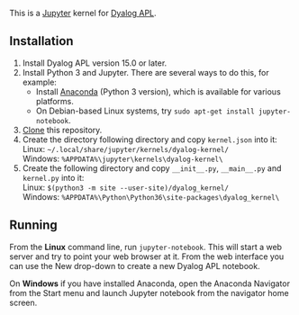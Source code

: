 This is a [Jupyter](http://jupyter.org/) kernel for [Dyalog APL](https://www.dyalog.com/).

## Installation

1. Install Dyalog APL version 15.0 or later.
1. Install Python 3 and Jupyter. There are several ways to do this, for example:
   * Install [Anaconda](https://www.anaconda.com/download/) (Python 3 version), which is available for various platforms.
   * On Debian-based Linux systems, try `sudo apt-get install jupyter-notebook`.
1. [Clone](https://help.github.com/articles/cloning-a-repository/) this repository.
1. Create the directory following directory and copy `kernel.json` into it:  
   Linux: `~/.local/share/jupyter/kernels/dyalog-kernel/`  
   Windows: `%APPDATA%\jupyter\kernels\dyalog-kernel\`
1. Create the following directory and copy `__init__.py`, `__main__.py` and `kernel.py` into it:  
   Linux: `$(python3 -m site --user-site)/dyalog_kernel/`  
   Windows: `%APPDATA%\Python\Python36\site-packages\dyalog_kernel\`

## Running

From the **Linux** command line, run `jupyter-notebook`. This will start a web server and try to point your web browser at it. From the web interface you can use the New drop-down to create a new Dyalog APL notebook.

On **Windows** if you have installed Anaconda, open the Anaconda Navigator from the Start menu and launch Jupyter notebook from the navigator home screen.